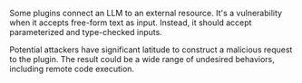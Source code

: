Some plugins connect an LLM to an external resource. It's a vulnerability when it accepts free-form text as input. Instead, it should accept parameterized and type-checked inputs.

Potential attackers have significant latitude to construct a malicious request to the plugin. The result could be a wide range of undesired behaviors, including remote code execution.


